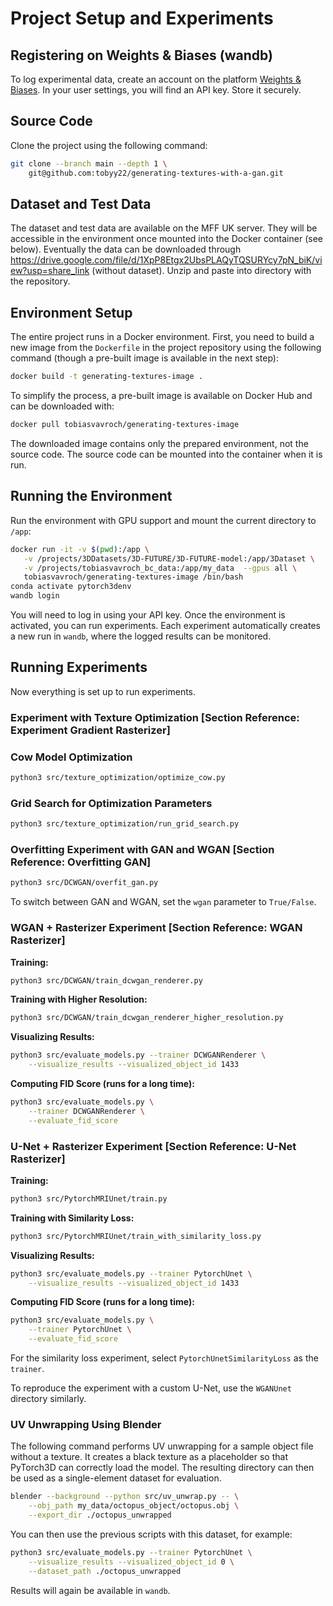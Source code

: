 # Project Setup and Experiments

## Registering on Weights & Biases (wandb)
To log experimental data, create an account on the platform [Weights & Biases](https://wandb.ai/).
In your user settings, you will find an API key. Store it securely.

## Source Code
Clone the project using the following command:

```bash
git clone --branch main --depth 1 \
    git@github.com:tobyy22/generating-textures-with-a-gan.git
```

## Dataset and Test Data
The dataset and test data are available on the MFF UK server. They will be accessible in the environment once mounted into the Docker container (see below).
Eventually the data can be downloaded through https://drive.google.com/file/d/1XpP8Etgx2UbsPLAQyTQSURYcy7pN_biK/view?usp=share_link (without dataset). Unzip and paste into directory with the repository. 

## Environment Setup
The entire project runs in a Docker environment. First, you need to build a new image from the `Dockerfile` in the project repository using the following command (though a pre-built image is available in the next step):

```bash
docker build -t generating-textures-image .
```

To simplify the process, a pre-built image is available on Docker Hub and can be downloaded with:

```bash
docker pull tobiasvavroch/generating-textures-image
```

The downloaded image contains only the prepared environment, not the source code. The source code can be mounted into the container when it is run.

## Running the Environment
Run the environment with GPU support and mount the current directory to `/app`:

```bash
docker run -it -v $(pwd):/app \
   -v /projects/3DDatasets/3D-FUTURE/3D-FUTURE-model:/app/3Dataset \
   -v /projects/tobiasvavroch_bc_data:/app/my_data  --gpus all \
   tobiasvavroch/generating-textures-image /bin/bash
conda activate pytorch3denv
wandb login
```

You will need to log in using your API key.
Once the environment is activated, you can run experiments. Each experiment automatically creates a new run in `wandb`, where the logged results can be monitored.

## Running Experiments
Now everything is set up to run experiments.

### Experiment with Texture Optimization [Section Reference: Experiment Gradient Rasterizer]

### Cow Model Optimization
```bash
python3 src/texture_optimization/optimize_cow.py
```

### Grid Search for Optimization Parameters
```bash
python3 src/texture_optimization/run_grid_search.py
```

### Overfitting Experiment with GAN and WGAN [Section Reference: Overfitting GAN]
```bash
python3 src/DCWGAN/overfit_gan.py
```

To switch between GAN and WGAN, set the `wgan` parameter to `True/False`.

### WGAN + Rasterizer Experiment [Section Reference: WGAN Rasterizer]

**Training:**
```bash
python3 src/DCWGAN/train_dcwgan_renderer.py
```

**Training with Higher Resolution:**
```bash
python3 src/DCWGAN/train_dcwgan_renderer_higher_resolution.py
```

**Visualizing Results:**
```bash
python3 src/evaluate_models.py --trainer DCWGANRenderer \
    --visualize_results --visualized_object_id 1433
```

**Computing FID Score (runs for a long time):**
```bash
python3 src/evaluate_models.py \
    --trainer DCWGANRenderer \
    --evaluate_fid_score
```

### U-Net + Rasterizer Experiment [Section Reference: U-Net Rasterizer]

**Training:**
```bash
python3 src/PytorchMRIUnet/train.py
```

**Training with Similarity Loss:**
```bash
python3 src/PytorchMRIUnet/train_with_similarity_loss.py
```

**Visualizing Results:**
```bash
python3 src/evaluate_models.py --trainer PytorchUnet \
    --visualize_results --visualized_object_id 1433
```

**Computing FID Score (runs for a long time):**
```bash
python3 src/evaluate_models.py \
    --trainer PytorchUnet \
    --evaluate_fid_score
```

For the similarity loss experiment, select `PytorchUnetSimilarityLoss` as the `trainer`.

To reproduce the experiment with a custom U-Net, use the `WGANUnet` directory similarly.

### UV Unwrapping Using Blender
The following command performs UV unwrapping for a sample object file without a texture. It creates a black texture as a placeholder so that PyTorch3D can correctly load the model. The resulting directory can then be used as a single-element dataset for evaluation.

```bash
blender --background --python src/uv_unwrap.py -- \
    --obj_path my_data/octopus_object/octopus.obj \
    --export_dir ./octopus_unwrapped
```

You can then use the previous scripts with this dataset, for example:

```bash
python3 src/evaluate_models.py --trainer PytorchUnet \
    --visualize_results --visualized_object_id 0 \
    --dataset_path ./octopus_unwrapped
```

Results will again be available in `wandb`. 

